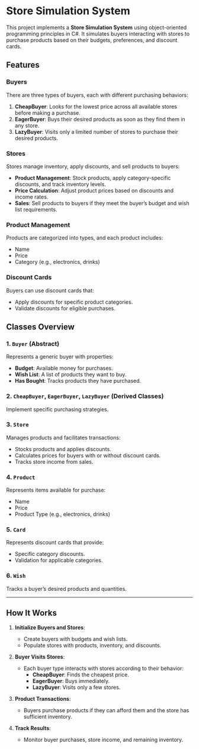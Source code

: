 # Store Simulation System

This project implements a **Store Simulation System** using object-oriented programming principles in C#. It simulates buyers interacting with stores to purchase products based on their budgets, preferences, and discount cards.

## Features

### Buyers
There are three types of buyers, each with different purchasing behaviors:
1. **CheapBuyer**: Looks for the lowest price across all available stores before making a purchase.
2. **EagerBuyer**: Buys their desired products as soon as they find them in any store.
3. **LazyBuyer**: Visits only a limited number of stores to purchase their desired products.

### Stores
Stores manage inventory, apply discounts, and sell products to buyers:
- **Product Management**: Stock products, apply category-specific discounts, and track inventory levels.
- **Price Calculation**: Adjust product prices based on discounts and income rates.
- **Sales**: Sell products to buyers if they meet the buyer’s budget and wish list requirements.

### Product Management
Products are categorized into types, and each product includes:
- Name
- Price
- Category (e.g., electronics, drinks)

### Discount Cards
Buyers can use discount cards that:
- Apply discounts for specific product categories.
- Validate discounts for eligible purchases.

## Classes Overview

### 1. `Buyer` (Abstract)
Represents a generic buyer with properties:
- **Budget**: Available money for purchases.
- **Wish List**: A list of products they want to buy.
- **Has Bought**: Tracks products they have purchased.

### 2. `CheapBuyer`, `EagerBuyer`, `LazyBuyer` (Derived Classes)
Implement specific purchasing strategies.

### 3. `Store`
Manages products and facilitates transactions:
- Stocks products and applies discounts.
- Calculates prices for buyers with or without discount cards.
- Tracks store income from sales.

### 4. `Product`
Represents items available for purchase:
- Name
- Price
- Product Type (e.g., electronics, drinks)

### 5. `Card`
Represents discount cards that provide:
- Specific category discounts.
- Validation for applicable categories.

### 6. `Wish`
Tracks a buyer’s desired products and quantities.

---

## How It Works

1. **Initialize Buyers and Stores**:
   - Create buyers with budgets and wish lists.
   - Populate stores with products, inventory, and discounts.

2. **Buyer Visits Stores**:
   - Each buyer type interacts with stores according to their behavior:
     - **CheapBuyer**: Finds the cheapest price.
     - **EagerBuyer**: Buys immediately.
     - **LazyBuyer**: Visits only a few stores.

3. **Product Transactions**:
   - Buyers purchase products if they can afford them and the store has sufficient inventory.

4. **Track Results**:
   - Monitor buyer purchases, store income, and remaining inventory.
